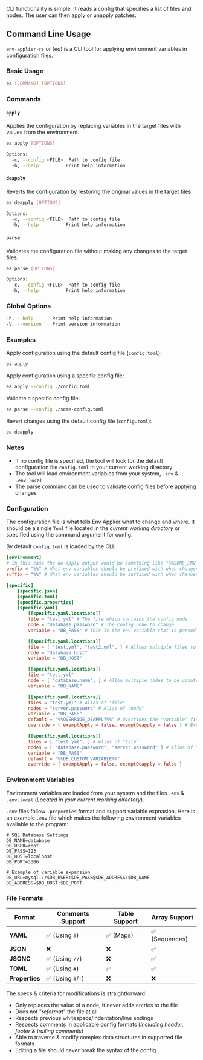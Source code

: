 CLI functionality is simple. It reads a config that specifies a list of files and nodes. The user can then apply or unapply patches.

## Command Line Usage

`env-applier-rs` or (*ea*) is a CLI tool for applying environment variables in configuration files.

### Basic Usage

```bash
ea [COMMAND] [OPTIONS]
```

### Commands

#### `apply`
Applies the configuration by replacing variables in the target files with values from the environment.

```bash
ea apply [OPTIONS]

Options:
  -c, --config <FILE>  Path to config file
  -h, --help          Print help information
```

#### `deapply`
Reverts the configuration by restoring the original values in the target files.

```bash
ea deapply [OPTIONS]

Options:
  -c, --config <FILE>  Path to config file
  -h, --help          Print help information
```

#### `parse`
Validates the configuration file without making any changes to the target files.

```bash
ea parse [OPTIONS]

Options:
  -c, --config <FILE>  Path to config file
  -h, --help          Print help information
```

### Global Options

```bash
-h, --help       Print help information
-V, --version    Print version information
```

### Examples

Apply configuration using the default config file (`config.toml`):
```bash
ea apply
```

Apply configuration using a specific config file:
```bash
ea apply --config ./config.toml
```

Validate a specific config file:
```bash
ea parse --config ./some-config.toml
```

Revert changes using the default config file (`config.toml`):
```bash
ea deapply
```

### Notes

- If no config file is specified, the tool will look for the default configuration file `config.toml` in your current working directory
- The tool will load environment variables from your system, `.env` & `.env.local`
- The parse command can be used to validate config files before applying changes

### Configuration

The configuration file is what tells Env Applier what to change and where. It should be a single `Toml` file located in the *current working directory* or specified using the command argument for config.

By default `config.toml` is loaded by the CLI.

```toml
[environment]
# In this case the de-apply output would be something like "%%SOME_ENV_NAME%%"
prefix = "%%" # What env variables should be prefixed with when changes are de-applied
suffix = "%%" # What env variables should be suffixed with when changes are de-applied

[specific]
    [specific.json]
    [specific.toml]
    [specific.properties]
    [specific.yaml]
        [[specific.yaml.locations]]
        file = "test.yml" # The file which contains the config node
        node = "database.password" # The config node to change
        variable = "DB_PASS" # This is the env variable that is parsed on apply, and replaced back on de-apply

        [[specific.yaml.locations]]
        file = [ "test.yml", "test2.yml", ] # Allows multiple files to be updated
        node = "database.host" 
        variable = "DB_HOST"

        [[specific.yaml.locations]]
        file = "test.yml"
        node = [ "database.name", ] # Allow multiple nodes to be updated
        variable = "DB_NAME"

        [[specific.yaml.locations]]
        files = "test.yml" # Alias of "file"
        nodes = "server.password" # Alias of "node"
        variable = "DB_PASS"
        default = "%%OVERRIDE_DEAPPLY%%" # Overrides the "variable" field when de-applying
        override = { exemptApply = false, exemptDeapply = false } # Exempt from applying or de-applying changes

        [[specific.yaml.locations]]
        files = [ "test.yml", ] # Alias of "file"
        nodes = [ "database.password", "server.password" ] # Alias of "node"
        variable = "DB_PASS"
        default = "%%DB_CUSTOM_VARIABLE%%"
        override = { exemptApply = false, exemptDeapply = false }
```

### Environment Variables

Environment variables are loaded from your system and the files `.env` & `.env.local` (*Located in your current working directory*).

`.env` files follow `.properties` format and support variable expnasion. Here is an example `.env` file which makes the following environment variables available to the program:
```properties
# SQL Database Settings
DB_NAME=database
DB_USER=root
DB_PASS=123
DB_HOST=localhost
DB_PORT=3306

# Example of variable expansion
DB_URL=mysql://$DB_USER:$DB_PASS@$DB_ADDRESS/$DB_NAME
DB_ADDRESS=$DB_HOST:$DB_PORT
```

### File Formats

| Format      | Comments Support | Table Support | Array Support |
|-------------|------------------|---------------|---------------|
| **YAML**    | ✅ (Using `#`)   | ✅ (Maps)     | ✅ (Sequences) |
| **JSON**   | ❌  | ❌            | ✅             |
| **JSONC**   | ✅ (Using `//`)  | ❌            | ✅             |
| **TOML**    | ✅ (Using `#`)   | ✅            | ✅             |
| **Properties** | ✅ (Using `#`/`!`)| ❌         | ❌             |

The specs & criteria for modifications is straightforward:
- Only replaces the value of a node, it never adds entries to the file
- Does not "*reformat*" the file at all
- Respects previous whitespace/indentation/line endings
- Respects comments in applicable config formats (*Including header, footer & trailing comments*)
- Able to traverse & modify complex data structures in supported file formats
- Editing a file should never break the syntax of the config
